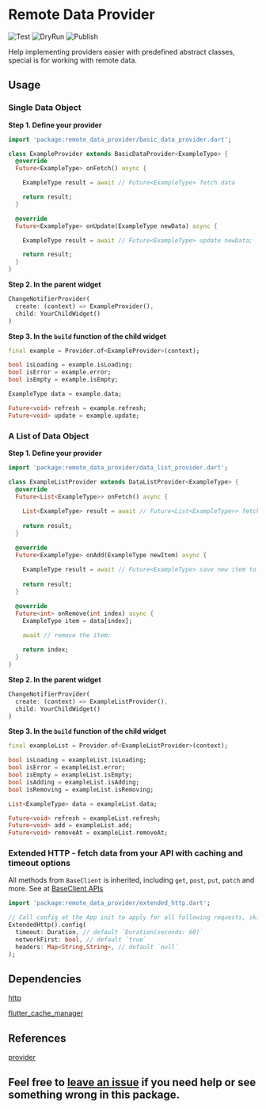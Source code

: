 # Remote Data Provider

![Test](https://github.com/ngoan98tv/remote_data_provider/workflows/Test/badge.svg)
![DryRun](https://github.com/ngoan98tv/remote_data_provider/workflows/Pub%20Dry%20Run/badge.svg)
![Publish](https://github.com/ngoan98tv/remote_data_provider/workflows/Publish/badge.svg)

Help implementing providers easier with predefined abstract classes, special is for working with remote data.

## Usage

### Single Data Object

**Step 1. Define your provider**

```dart
import 'package:remote_data_provider/basic_data_provider.dart';

class ExampleProvider extends BasicDataProvider<ExampleType> {
  @override
  Future<ExampleType> onFetch() async {

    ExampleType result = await // Future<ExampleType> fetch data

    return result;
  }

  @override
  Future<ExampleType> onUpdate(ExampleType newData) async {

    ExampleType result = await // Future<ExampleType> update newData;

    return result;
  }
}
```

**Step 2. In the parent widget**

```dart
ChangeNotifierProvider(
  create: (context) => ExampleProvider(),
  child: YourChildWidget()
)
```

**Step 3. In the `build` function of the child widget**

```dart
final example = Provider.of<ExampleProvider>(context);

bool isLoading = example.isLoading;
bool isError = example.error;
bool isEmpty = example.isEmpty;

ExampleType data = example.data;

Future<void> refresh = example.refresh;
Future<void> update = example.update;
```

### A List of Data Object

**Step 1. Define your provider**

```dart
import 'package:remote_data_provider/data_list_provider.dart';

class ExampleListProvider extends DataListProvider<ExampleType> {
  @override
  Future<List<ExampleType>> onFetch() async {
    
    List<ExampleType> result = await // Future<List<ExampleType>> fetch data
    
    return result;
  }

  @override
  Future<ExampleType> onAdd(ExampleType newItem) async {
    
    ExampleType result = await // Future<ExampleType> save new item to your databases or APIs
    
    return result;
  }

  @override
  Future<int> onRemove(int index) async {
    ExampleType item = data[index];

    await // remove the item;
    
    return index;
  }
}
```

**Step 2. In the parent widget**

```dart
ChangeNotifierProvider(
  create: (context) => ExampleListProvider(),
  child: YourChildWidget()
)
```

**Step 3. In the `build` function of the child widget**

```dart
final exampleList = Provider.of<ExampleListProvider>(context);

bool isLoading = exampleList.isLoading;
bool isError = exampleList.error;
bool isEmpty = exampleList.isEmpty;
bool isAdding = exampleList.isAdding;
bool isRemoving = exampleList.isRemoving;

List<ExampleType> data = exampleList.data;

Future<void> refresh = exampleList.refresh;
Future<void> add = exampleList.add;
Future<void> removeAt = exampleList.removeAt;
```

### Extended HTTP - fetch data from your API with caching and timeout options

All methods from `BaseClient` is inherited, including `get`, `post`, `put`, `patch` and more. See at [BaseClient APIs](https://pub.dev/documentation/http/latest/http/BaseClient-class.html)

```dart
import 'package:remote_data_provider/extended_http.dart';

// Call config at the App init to apply for all following requests, skip to use default config.
ExtendedHttp().config(
  timeout: Duration, // default `Duration(seconds: 60)`
  networkFirst: bool, // default `true`
  headers: Map<String,String>, // default `null`
);
```

## Dependencies

[http](https://pub.dev/packages/http)

[flutter_cache_manager](https://pub.dev/packages/flutter_cache_manager)

## References

[provider](https://pub.dev/packages/provider)

## Feel free to [leave an issue](https://github.com/ngoan98tv/remote_data_provider/issues) if you need help or see something wrong in this package.

